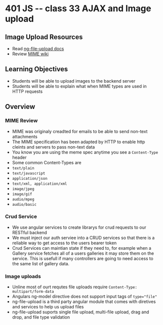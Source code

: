 401 JS -- class 33 AJAX and Image upload
=========================

## Image Upload Resources
* Read [ng-file-upload docs]
* Review [MIME wiki]

## Learning Objectives
* Students will be able to upload images to the backend server
* Students will be able to explain what when MIME types are used in HTTP requests

## Overview
### MIME Review
* MIME was originaly creadted for emails to be able to send non-text attachments
* The MIME specification has been adapted by HTTP to enable http cleints and servers to pass non-text data
* You know you are using the meme spec anytime you see a `Content-Type` header
* Some common Content-Types are
 * `text/plain`
 * `text/javascript`
 * `application/json`
 * `text/xml, application/xml`
 * `image/jpeg`
 * `image/gif`
 * `audio/mpeg`
 * `audio/basic`

### Crud Service
* We use angular services to create librarys for crud requests to our RESTful backend
* We must inject our auth serviee into a CRUD services so that there is a reliable way to get access to the users bearer token
* Crud Services can maintian state if they need to, for example when a Gallery service fetches all of a users galleries it may store them on the service. This is usefull if many controllers are going to need access to the same list of gallery data.

### Image uploads
* Unline most of ourt requtes file uploads require `Content-Type: multipart/form-data` 
* Angulars ng-model directive does not support input tags of `type="file"`
* ng-file-upload is a third party angular module that comes with diretives and services to help us upload files
* ng-file-upload suports single file upload, multi-file upload, drag and drop, and file type validation

<!--links -->
[ng-file-upload docs]: https://github.com/danialfarid/ng-file-upload
[MIME wiki]: https://en.wikipedia.org/wiki/MIME

